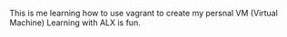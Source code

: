 This is me learning how to use vagrant to create my persnal VM (Virtual Machine)
Learning with ALX is fun.
